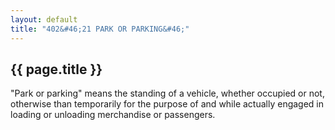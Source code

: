 ```yaml
---
layout: default 
title: "402&#46;21 PARK OR PARKING&#46;"
---
```


{{ page.title }}
----------------

"Park or parking" means the standing of a vehicle, whether occupied or
not, otherwise than temporarily for the purpose of and while actually
engaged in loading or unloading merchandise or passengers.
